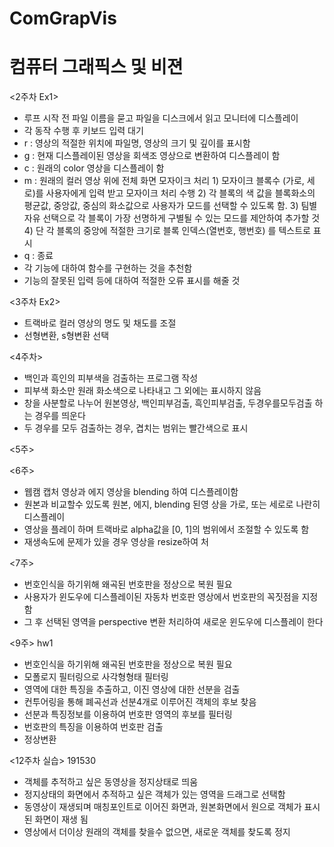 # ComGrapVis
# 컴퓨터 그래픽스 및 비젼

<2주차 Ex1>
- 루프 시작 전 파일 이름을 묻고 파일을 디스크에서 읽고 모니터에 디스플레이
- 각 동작 수행 후 키보드 입력 대기
- r : 영상의 적절한 위치에 파일명, 영상의 크기 및 깊이를 표시함
- g : 현재 디스플레이된 영상을 회색조 영상으로 변환하여 디스플레이 함
- c : 원래의 color 영상을 디스플레이 함
- m : 원래의 컬러 영상 위에 전체 화면 모자이크 처리
      1) 모자이크 블록수 (가로, 세로)를 사용자에게 입력 받고 모자이크 처리 수행
      2) 각 블록의 색 값을 블록화소의 평균값, 중앙값, 중심의 화소값으로 사용자가 모드를 선택할 수 있도록 함.
      3) 팀별 자유 선택으로 각 블록이 가장 선명하게 구별될 수 있는 모드를 제안하여 추가할 것
      4) 단 각 블록의 중앙에 적절한 크기로 블록 인덱스(열번호, 행번호) 를 텍스트로 표시
- q : 종료
- 각 기능에 대하여 함수를 구현하는 것을 추천함
- 기능의 잘못된 입력 등에 대하여 적절한 오류 표시를 해줄 것



<3주차 Ex2>
- 트랙바로 컬러 영상의 명도 및 채도를 조절
- 선형변환, s형변환 선택



<4주차>
- 백인과 흑인의 피부색을 검출하는 프로그램 작성
- 피부색 화소만 원래 화소색으로 나타내고 그 외에는 표시하지 않음
- 창을 사분할로 나누어 원본영상, 백인피부검출, 흑인피부검출, 두경우를모두검출 하는 경우를 띄운다
- 두 경우를 모두 검출하는 경우, 겹치는 범위는 빨간색으로 표시



<5주>



<6주>
- 웹캠 캡처 영상과 에지 영상을 blending 하여 디스플레이함
- 원본과 비교할수 있도록 원본, 에지, blending 된영 상을 가로, 또는 세로로 나란히 디스플레이
- 영상을 플레이 하며 트랙바로 alpha값을 [0, 1]의 범위에서 조절할 수 있도록 함
- 재생속도에 문제가 있을 경우 영상을 resize하여 처


<7주>
- 번호인식을 하기위해 왜곡된 번호판을 정상으로 복원 필요
- 사용자가 윈도우에 디스플레이된 자동차 번호판 영상에서 번호판의 꼭짓점을 지정함
- 그 후 선택된 영역을 perspective 변환 처리하여 새로운 윈도우에 디스플레이 한다


<9주> hw1
- 번호인식을 하기위해 왜곡된 번호판을 정상으로 복원 필요
- 모폴로지 필터링으로 사각형형태 필터링
- 영역에 대한 특징을 추출하고, 이진 영상에 대한 선분을 검출
- 컨투어링을 통해 폐곡선과 선분4개로 이루어진 객체의 후보 찾음
- 선분과 특징정보를 이용하여 번호판 영역의 후보를 필터링
- 번호판의 특징을 이용하여 번호판 검출
- 정상변환


<12주차 실습> 191530
- 객체를 추적하고 싶은 동영상을 정지상태로 띄움
- 정지상태의 화면에서 추적하고 싶은 객체가 있는 영역을 드래그로 선택함
- 동영상이 재생되며 매칭포인트로 이어진 화면과, 원본화면에서 원으로 객체가 표시된 화면이 재생 됨
- 영상에서 더이상 원래의 객체를 찾을수 없으면, 새로운 객체를 찾도록 정지
